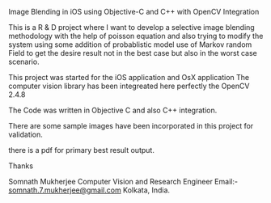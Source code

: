 
  Image Blending  in iOS using Objective-C and C++ with OpenCV Integration
  
   This is a R & D project where I want to develop a selective image blending 
methodology with the help of poisson equation and also trying to modify the system using some addition of probablistic model use of Markov random Field 
to get the desire result not in the best case but also in the worst case scenario.

This project was started for the iOS application and OsX application
The computer vision library has been integreated here perfectly the OpenCV 2.4.8

The Code was written in Objective C and also C++ integration.

There are some sample images have been incorporated in this project for validation.

there is a pdf for primary best result output.

Thanks

Somnath Mukherjee
Computer Vision and Research Engineer
Email:- somnath.7.mukherjee@gmail.com
Kolkata, India.


  
